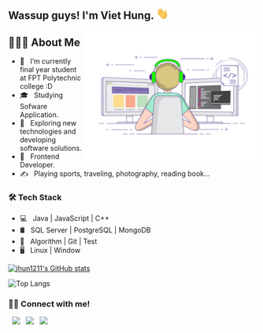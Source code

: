 ## Wassup guys! I'm Viet Hung. <img src="hi.gif" width="25">

<img align="right" alt="GIF" src="developer.gif" width="350"/>

## 👨🏻‍💻 About Me
- 🔭 &nbsp; I’m currently final year student at FPT Polytechnic college :D
- 🎓 &nbsp; Studying Sofware Application.
- 🤔 &nbsp; Exploring new technologies and developing software solutions.
- 💼 &nbsp; Frontend Developer.
- ✍️ &nbsp; Playing sports, traveling, photography, reading book... 


### 🛠 Tech Stack

- 💻 &nbsp; Java | JavaScript | C++ 
- 🛢 &nbsp; SQL Server | PostgreSQL | MongoDB
- 🔧 &nbsp; Algorithm | Git | Test
- 🖥 &nbsp; Linux | Window

[![jhun1211's GitHub stats](https://github-readme-stats.vercel.app/api?username=jhun1211)](https://github.com/jhun1211)


![Top Langs](https://github-readme-stats.vercel.app/api/top-langs/?username=jhun1211&layout=compact&theme=default&exclude_repo:New-Spatial-Mapping)



### 🤝🏻 Connect with me!

<p>
</a>  &nbsp; <a href="https://facebook.com/15ground" target="_blank" rel="noopener noreferrer"><img src="https://img.icons8.com/plasticine/100/000000/facebook.png" width="50" /></a>  
&nbsp; <a href="mailto:lvhungdeveloper@gmail.com" target="_blank" rel="noopener noreferrer"><img src="https://img.icons8.com/plasticine/100/000000/gmail.png"  width="50" /></a>
&nbsp; <a href="https://instagram.com/ground.15" target="_blank" rel="noopener noreferrer"><img src="https://img.icons8.com/plasticine/100/000000/instagram.png"  width="50" /></a>
</p>
